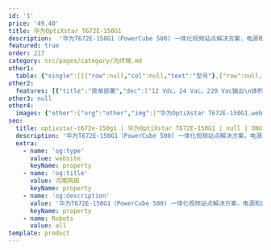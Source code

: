 ```yaml
---
id: '1'
price: '49.40'
title: 华为OptiXstar T672E-150G1
description:  '华为T672E-150G1（PowerCube 500) 一体化视频站点解决方案，电源和网络回传高度集成，广泛应用于智慧交通等场景。方案采用高性能功率模块、智能OSS，为视频监控系统提供持续供电，极大提高了系统可靠性和运维效率。'
featured: true
order: 217
category: src/pages/category/光终端.md
other1: 
  table: {"single":[[{"row":null,"col":null,"text":"型号"},{"row":null,"col":null,"text":"华为OptiXstar T672E-150G1"}],[{"row":null,"col":null,"text":"尺寸（高×宽×深）"},{"row":null,"col":null,"text":"300 mm × 105 mm × 550 mm"}],[{"row":null,"col":null,"text":"重量（含遮阳罩）"},{"row":null,"col":null,"text":"约9kg"}],[{"row":null,"col":null,"text":"工作环境温度"},{"row":null,"col":null,"text":"-40~ +55°C"}],[{"row":null,"col":null,"text":"工作环境湿度"},{"row":null,"col":null,"text":"5% RH ～ 95% RH，非凝结"}],[{"row":null,"col":null,"text":"电源适配器额定输入范围"},{"row":null,"col":null,"text":"176 - 264 Vac，50/60 Hz"}],[{"row":null,"col":null,"text":"防护等级"},{"row":null,"col":null,"text":"IP55"}],[{"row":null,"col":null,"text":"防雷规格"},{"row":null,"col":null,"text":"GE口：共模6kV，差模1.5kV\nAC输入：20 kA / 20 kA ( 8 / 20 µs )\n输出：12 Vdc : 3 kA / 5 kA ( 8 / 20 µs );\n24 Vac：2 kV / 6 kV"}],[{"row":null,"col":null,"text":"额定输出总功率"},{"row":null,"col":null,"text":"144 W（12Vdc+24Vac)"}],[{"row":null,"col":null,"text":"输出电压"},{"row":null,"col":null,"text":"• 5 x 12Vdc（72W）\n• 2 x 24 Vac（72W）\n• 1 x 220 Vac（选配）"}],[{"row":null,"col":null,"text":"网络侧接口"},{"row":null,"col":null,"text":"1*GPON"}],[{"row":null,"col":null,"text":"用户侧接口"},{"row":null,"col":null,"text":"4*GE"}],[{"row":null,"col":null,"text":"安装方式"},{"row":null,"col":null,"text":"抱杆安装，挂墙安装"}],[{"row":null,"col":null,"text":"认证"},{"row":null,"col":null,"text":"CE/CCC"}],[{"row":null,"col":null,"text":"PON接口"},{"row":null,"col":null,"text":"• 接口类型：SC/UPC\n• Class B+\n• 接收灵敏度：-27dBm\n• 过载光功率： -8dBm\n• Type B单归属\n• Type B双归属（二层转发模式下支持）"}],[{"row":null,"col":null,"text":"GE电接口"},{"row":null,"col":null,"text":"• 接口类型RJ-45\n• 10Mbit/s或100Mbit/s或1000Mbit/s接口速率自适应\n• MDI/MDIX自动配置\n• MAC地址学习数配置\n• 基于以太端口的VLAN透传、过滤"}]]}
other2:
  features: [{"title":"简单部署","dec":["12 Vdc，24 Vac，220 Vac输出\n体积小，重量轻，一站式抱杆安装"]},{"title":"高可靠性","dec":["IP55高防护等级\n-40 ℃ ~+55 ℃ 宽温度适应"]},{"title":"智能管理","dec":["远程网管，高效管理"]}]
other3: null
other4:
  images: {"other":{"org":"other","img":["华为OptiXstar T672E-150G1.webp"]}}
seo:
  title: optixstar-t672e-150g1 | 华为OptiXstar T672E-150G1 | null | ONU | 光终端 | 企业光网络
  description: '华为T672E-150G1（PowerCube 500) 一体化视频站点解决方案，电源和网络回传高度集成，广泛应用于智慧交通等场景。方案采用高性能功率模块、智能OSS，为视频监控系统提供持续供电，极大提高了系统可靠性和运维效率。'
  extra:
    - name: 'og:type'
      value: website
      keyName: property
    - name: 'og:title'
      value: 河南网田
      keyName: property
    - name: 'og:description'
      value: '华为T672E-150G1（PowerCube 500) 一体化视频站点解决方案，电源和网络回传高度集成，广泛应用于智慧交通等场景。方案采用高性能功率模块、智能OSS，为视频监控系统提供持续供电，极大提高了系统可靠性和运维效率。'
      keyName: property
    - name: Robots
      value: all
template: product
---
```

